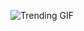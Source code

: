 ![Trending GIF](https://media0.giphy.com/media/v1.Y2lkPThiYjIxNzcyN204MmV3aGttbHI4b3JibXUza3Jqc2thd3J6ZWRpbjFleWY1dXFqcyZlcD12MV9naWZzX3NlYXJjaCZjdD1n/xUPGcEliCc7bETyfO8/giphy.gif)
